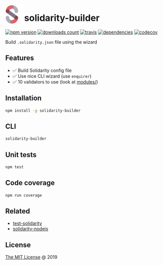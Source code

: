 <a href='https://infinitered.github.io/solidarity/'><img src='https://github.com/infinitered/solidarity/raw/master/_art/plugin.jpg' align='left' height="60"/></a>

# solidarity-builder

[![npm version](https://badge.fury.io/js/solidarity-builder.svg)](https://badge.fury.io/js/solidarity-builder)
[![downloads count](https://img.shields.io/npm/dt/solidarity-builder.svg)](https://www.npmjs.com/~piecioshka)
[![travis](https://img.shields.io/travis/piecioshka/solidarity-builder.svg)](https://travis-ci.org/piecioshka/solidarity-builder)
[![dependencies](https://david-dm.org/piecioshka/solidarity-builder.svg)](https://github.com/piecioshka/solidarity-builder)
[![codecov](https://codecov.io/gh/piecioshka/solidarity-builder/branch/master/graph/badge.svg)](https://codecov.io/gh/piecioshka/solidarity-builder)

Build `.solidarity.json` file using the wizard

## Features

* :white_check_mark: Build Solidarity config file
* :white_check_mark: Use nice CLI wizard (use `enquirer`)
* :white_check_mark: 10 validators to use (look at [modules/](/modules/))

## Installation

```bash
npm install -g solidarity-builder
```

## CLI

```bash
solidarity-builder
```

## Unit tests

```bash
npm test
```

## Code coverage

```bash
npm run coverage
```

## Related

* [test-solidarity](https://github.com/piecioshka/test-solidarity)
* [solidarity-nodejs](https://github.com/piecioshka/solidarity-nodejs)

## License

[The MIT License](http://piecioshka.mit-license.org) @ 2019
